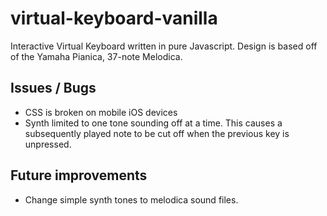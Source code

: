 # virtual-keyboard-vanilla

Interactive Virtual Keyboard written in pure Javascript. Design is based off of the Yamaha Pianica, 37-note Melodica.

## Issues / Bugs

- CSS is broken on mobile iOS devices
- Synth limited to one tone sounding off at a time. This causes a subsequently played note to be cut off when the previous key is unpressed.

## Future improvements
- Change simple synth tones to melodica sound files.
